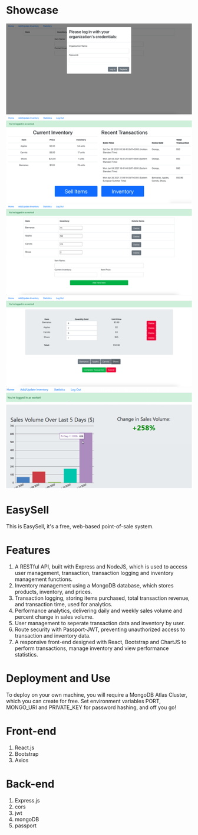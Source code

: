 # Showcase
![Alt text](/images/1.png?raw=true "Title")
![Alt text](/images/2.png?raw=true "Title")
![Alt text](/images/3.png?raw=true "Title")
![Alt text](/images/4.png?raw=true "Title")
![Alt text](/images/5.png?raw=true "Title")

# EasySell

This is EasySell, it's a free, web-based point-of-sale system.

# Features
1. A RESTful API, built with Express and NodeJS, which is used to access user management, transaction, transaction logging and inventory management functions.
2. Inventory management using a MongoDB database, which stores products, inventory, and prices.
3. Transaction logging, storing items purchased, total transaction revenue, and transaction time, used for analytics.
4. Performance analytics, delivering daily and weekly sales volume and percent change in sales volume.
5. User management to seperate transaction data and inventory by user.
6. Route security with Passport-JWT, preventing unauthorized access to transaction and inventory data.
7. A responsive front-end designed with React, Bootstrap and ChartJS to perform transactions, manage inventory and view performance statistics.

# Deployment and Use
To deploy on your own machine, you will require a MongoDB Atlas Cluster, which you can create for free. Set environment variables PORT, MONGO_URI and PRIVATE_KEY for password hashing, and off you go!
# Front-end
1. React.js
2. Bootstrap
3. Axios

# Back-end
1. Express.js
2. cors
3. jwt
4. mongoDB
5. passport
